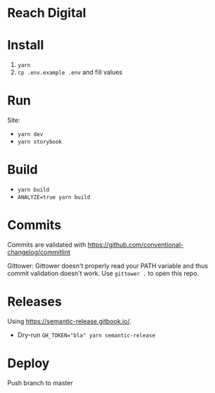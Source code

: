 # Reach Digital

# Install

1. `yarn`
2. `cp .env.example .env` and fill values

# Run

Site:

- `yarn dev`
- `yarn storybook`

# Build

- `yarn build`
- `ANALYZE=true yarn build`

# Commits

Commits are validated with https://github.com/conventional-changelog/commitlint

Gittower: Gittower doesn't properly read your PATH variable and thus commit
validation doesn't work. Use `gittower .` to open this repo.

# Releases

Using https://semantic-release.gitbook.io/.

- Dry-run `GH_TOKEN="bla" yarn semantic-release`

# Deploy

Push branch to master
